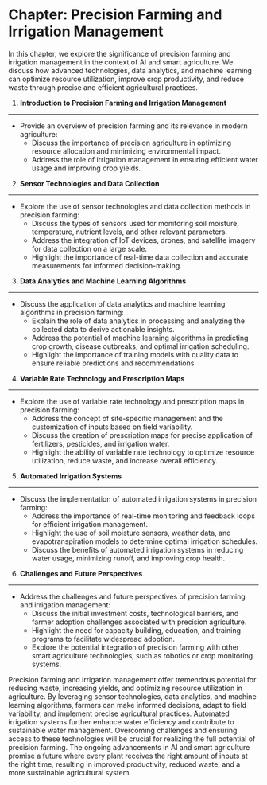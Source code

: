 Chapter: Precision Farming and Irrigation Management
====================================================

In this chapter, we explore the significance of precision farming and irrigation management in the context of AI and smart agriculture. We discuss how advanced technologies, data analytics, and machine learning can optimize resource utilization, improve crop productivity, and reduce waste through precise and efficient agricultural practices.

1. **Introduction to Precision Farming and Irrigation Management**
------------------------------------------------------------------

* Provide an overview of precision farming and its relevance in modern agriculture:
  * Discuss the importance of precision agriculture in optimizing resource allocation and minimizing environmental impact.
  * Address the role of irrigation management in ensuring efficient water usage and improving crop yields.

2. **Sensor Technologies and Data Collection**
----------------------------------------------

* Explore the use of sensor technologies and data collection methods in precision farming:
  * Discuss the types of sensors used for monitoring soil moisture, temperature, nutrient levels, and other relevant parameters.
  * Address the integration of IoT devices, drones, and satellite imagery for data collection on a large scale.
  * Highlight the importance of real-time data collection and accurate measurements for informed decision-making.

3. **Data Analytics and Machine Learning Algorithms**
-----------------------------------------------------

* Discuss the application of data analytics and machine learning algorithms in precision farming:
  * Explain the role of data analytics in processing and analyzing the collected data to derive actionable insights.
  * Address the potential of machine learning algorithms in predicting crop growth, disease outbreaks, and optimal irrigation scheduling.
  * Highlight the importance of training models with quality data to ensure reliable predictions and recommendations.

4. **Variable Rate Technology and Prescription Maps**
-----------------------------------------------------

* Explore the use of variable rate technology and prescription maps in precision farming:
  * Address the concept of site-specific management and the customization of inputs based on field variability.
  * Discuss the creation of prescription maps for precise application of fertilizers, pesticides, and irrigation water.
  * Highlight the ability of variable rate technology to optimize resource utilization, reduce waste, and increase overall efficiency.

5. **Automated Irrigation Systems**
-----------------------------------

* Discuss the implementation of automated irrigation systems in precision farming:
  * Address the importance of real-time monitoring and feedback loops for efficient irrigation management.
  * Highlight the use of soil moisture sensors, weather data, and evapotranspiration models to determine optimal irrigation schedules.
  * Discuss the benefits of automated irrigation systems in reducing water usage, minimizing runoff, and improving crop health.

6. **Challenges and Future Perspectives**
-----------------------------------------

* Address the challenges and future perspectives of precision farming and irrigation management:
  * Discuss the initial investment costs, technological barriers, and farmer adoption challenges associated with precision agriculture.
  * Highlight the need for capacity building, education, and training programs to facilitate widespread adoption.
  * Explore the potential integration of precision farming with other smart agriculture technologies, such as robotics or crop monitoring systems.

Precision farming and irrigation management offer tremendous potential for reducing waste, increasing yields, and optimizing resource utilization in agriculture. By leveraging sensor technologies, data analytics, and machine learning algorithms, farmers can make informed decisions, adapt to field variability, and implement precise agricultural practices. Automated irrigation systems further enhance water efficiency and contribute to sustainable water management. Overcoming challenges and ensuring access to these technologies will be crucial for realizing the full potential of precision farming. The ongoing advancements in AI and smart agriculture promise a future where every plant receives the right amount of inputs at the right time, resulting in improved productivity, reduced waste, and a more sustainable agricultural system.
